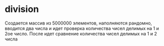# division
Создается массив из 5000000 элементов, наполняются рандомно, вводится два числа и идет проверка количества чисел делимых на 1 и 2ое число. После идет сравнение количества чисел делимых на 1 и 2 числа

